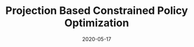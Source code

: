 ---
title: "Projection Based Constrained Policy Optimization"
date: 2020-05-17
draft: false
post_type: publication
authors: [jimmyyang, justinianrosca, karthikn, ramadge]
venue: ICLR 2020
tags: []

link: https://openreview.net/forum?id=rke3TJrtPS
site: https://sites.google.com/view/iclr2020-pcpo
image: https://lh4.googleusercontent.com/LQN0SQZRt0bt8R2oZvMe71gIAp7rz0kbJAp19MGUEGBhUpWpAz5WVjAXH2lmosRRUSzevWFEszvZFt9xFgFE-mQZ26_VeFYRNARsbaMCJR83-i4M=w1280
---